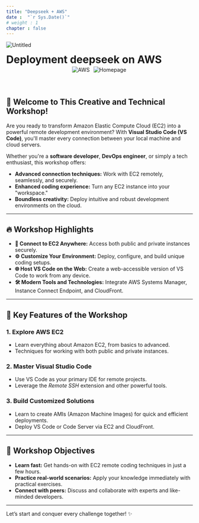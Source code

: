 ```yaml
---
title: "Deepseek + AWS"
date :  "`r Sys.Date()`" 
# weight : 1
chapter : false
---
```


![Untitled](/images/thumb.png)
<h1 style="margin: 0px auto;"> Deployment deepseek on AWS </h1>

<div class="row" align="center" style="margin-bottom: 4rem">
    <img src=https://img.shields.io/badge/AWS-FF9900?style=flat&logo=amazonwebservices&color=%23232F3E alt="AWS" style="display:inline; margin: 2px;"/>
      <a href="https://www.deepseek.com/" target="_blank" style="margin: 2px;">
    <img alt="Homepage" src="https://github.com/deepseek-ai/DeepSeek-V2/blob/main/figures/badge.svg?raw=true" style="display: inline-block; margin: 2px;"/>
  </a>
</div>


## 🚀 **Welcome to This Creative and Technical Workshop!**  

Are you ready to transform Amazon Elastic Compute Cloud (EC2) into a powerful remote development environment? With **Visual Studio Code (VS Code)**, you'll master every connection between your local machine and cloud servers.  

Whether you're a **software developer**, **DevOps engineer**, or simply a tech enthusiast, this workshop offers:  
- **Advanced connection techniques:** Work with EC2 remotely, seamlessly, and securely.  
- **Enhanced coding experience:** Turn any EC2 instance into your "workspace."  
- **Boundless creativity:** Deploy intuitive and robust development environments on the cloud.  

---

## 🔥 Workshop Highlights
- **📡 Connect to EC2 Anywhere:** Access both public and private instances securely.  
- **⚙️ Customize Your Environment:** Deploy, configure, and build unique coding setups.  
- **🌐 Host VS Code on the Web:** Create a web-accessible version of VS Code to work from any device.  
- **🛠️ Modern Tools and Technologies:** Integrate AWS Systems Manager, Instance Connect Endpoint, and CloudFront.  

---

## 🧩 Key Features of the Workshop

### 1. Explore AWS EC2
- Learn everything about Amazon EC2, from basics to advanced.  
- Techniques for working with both public and private instances.  

### 2. Master Visual Studio Code 
- Use VS Code as your primary IDE for remote projects.  
- Leverage the *Remote SSH* extension and other powerful tools.  

### 3. Build Customized Solutions 
- Learn to create AMIs (Amazon Machine Images) for quick and efficient deployments.  
- Deploy VS Code or Code Server via EC2 and CloudFront.  

---

## 🎯 **Workshop Objectives**
- **Learn fast:** Get hands-on with EC2 remote coding techniques in just a few hours.  
- **Practice real-world scenarios:** Apply your knowledge immediately with practical exercises.  
- **Connect with peers:** Discuss and collaborate with experts and like-minded developers.  

---


Let’s start and conquer every challenge together! ✨

